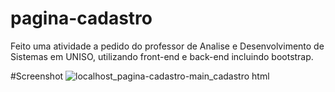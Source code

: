 # pagina-cadastro
Feito uma atividade a pedido do professor de Analise e Desenvolvimento de Sistemas em UNISO, utilizando front-end e back-end incluindo bootstrap.

#Screenshot
![localhost_pagina-cadastro-main_cadastro html](https://github.com/caiomarcondes/pagina-cadastro/assets/123285064/220448f1-4f26-4d11-bae0-7e428d40920d)
